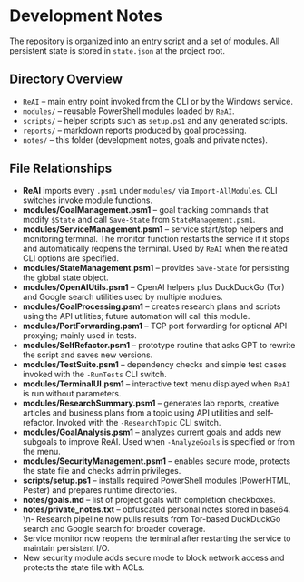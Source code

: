 # Development Notes

The repository is organized into an entry script and a set of modules.
All persistent state is stored in `state.json` at the project root.

## Directory Overview
- `ReAI` – main entry point invoked from the CLI or by the Windows service.
- `modules/` – reusable PowerShell modules loaded by `ReAI`.
- `scripts/` – helper scripts such as `setup.ps1` and any generated scripts.
- `reports/` – markdown reports produced by goal processing.
- `notes/` – this folder (development notes, goals and private notes).

## File Relationships
- **ReAI** imports every `.psm1` under `modules/` via `Import-AllModules`. CLI switches invoke module functions.
- **modules/GoalManagement.psm1** – goal tracking commands that modify `$State` and call `Save-State` from `StateManagement.psm1`.
 - **modules/ServiceManagement.psm1** – service start/stop helpers and monitoring terminal. The monitor function restarts the service if it stops and automatically reopens the terminal. Used by `ReAI` when the related CLI options are specified.
- **modules/StateManagement.psm1** – provides `Save-State` for persisting the global state object.
- **modules/OpenAIUtils.psm1** – OpenAI helpers plus DuckDuckGo (Tor) and Google search utilities used by multiple modules.
- **modules/GoalProcessing.psm1** – creates research plans and scripts using the API utilities; future automation will call this module.
- **modules/PortForwarding.psm1** – TCP port forwarding for optional API proxying; mainly used in tests.
- **modules/SelfRefactor.psm1** – prototype routine that asks GPT to rewrite the script and saves new versions.
- **modules/TestSuite.psm1** – dependency checks and simple test cases invoked with the `-RunTests` CLI switch.
- **modules/TerminalUI.psm1** – interactive text menu displayed when `ReAI` is run without parameters.
- **modules/ResearchSummary.psm1** – generates lab reports, creative articles and business plans from a topic using API utilities and self-refactor. Invoked with the `-ResearchTopic` CLI switch.
- **modules/GoalAnalysis.psm1** – analyzes current goals and adds new subgoals to improve ReAI. Used when `-AnalyzeGoals` is specified or from the menu.
- **modules/SecurityManagement.psm1** – enables secure mode, protects the state file and checks admin privileges.
- **scripts/setup.ps1** – installs required PowerShell modules (PowerHTML, Pester) and prepares runtime directories.
- **notes/goals.md** – list of project goals with completion checkboxes.
- **notes/private_notes.txt** – obfuscated personal notes stored in base64.
\n- Research pipeline now pulls results from Tor-based DuckDuckGo search and Google search for broader coverage.
- Service monitor now reopens the terminal after restarting the service to maintain persistent I/O.
- New security module adds secure mode to block network access and protects the state file with ACLs.
